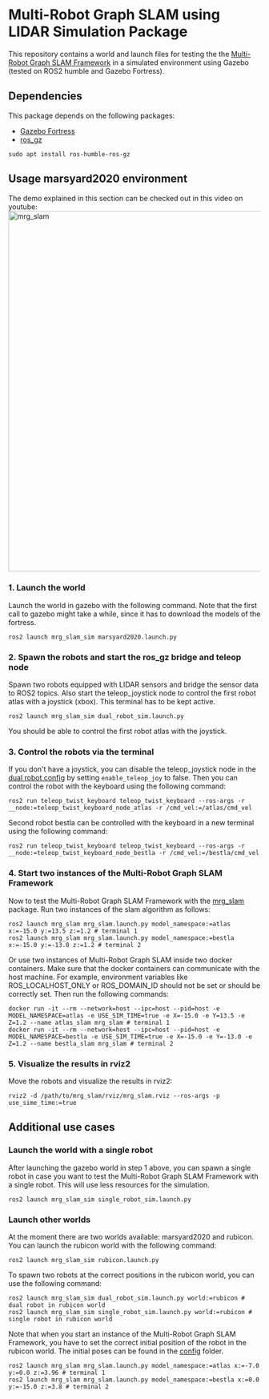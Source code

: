 # Multi-Robot Graph SLAM using LIDAR Simulation Package

This repository contains a world and launch files for testing the the [Multi-Robot Graph SLAM Framework](https://github.com/aserbremen/Multi-Robot-Graph-SLAM) in a simulated environment using Gazebo (tested on ROS2 humble and Gazebo Fortress).

## Dependencies

This package depends on the following packages:

- [Gazebo Fortress](https://gazebosim.org/docs/fortress/install)
- [ros_gz](https://github.com/gazebosim/ros_gz/tree/humble)

```
sudo apt install ros-humble-ros-gz
```

## Usage marsyard2020 environment

The demo explained in this section can be checked out in this video on youtube: 
<a href="https://www.youtube.com/watch?v=wFmfrwv5CcU&t=3s&ab_channel=AndreasSerov" title="Multi-Robot Graph SLAM using LIDAR">
  <img src="https://i3.ytimg.com/vi/wFmfrwv5CcU/maxresdefault.jpg" alt="mrg_slam" width="720" />
</a>

### 1. Launch the world 
Launch the world in gazebo with the following command. Note that the first call to gazebo might take a while, since it has to download the models of the fortress.

```
ros2 launch mrg_slam_sim marsyard2020.launch.py
```
### 2. Spawn the robots and start the ros_gz bridge and teleop node
Spawn two robots equipped with LIDAR sensors and bridge the sensor data to ROS2 topics. Also start the teleop_joystick node to control the first robot atlas with a joystick (xbox). This terminal has to be kept active.

```
ros2 launch mrg_slam_sim dual_robot_sim.launch.py
```

You should be able to control the first robot atlas with the joystick. 

### 3. Control the robots via the terminal
If you don't have a joystick, you can disable the teleop_joystick node in the [dual robot config](config/dual_robot_sim.yaml) by setting `enable_teleop_joy` to false. Then you can control the robot with the keyboard using the following command:

```
ros2 run teleop_twist_keyboard teleop_twist_keyboard --ros-args -r __node:=teleop_twist_keyboard_node_atlas -r /cmd_vel:=/atlas/cmd_vel
```

Second robot bestla can be controlled with the keyboard in a new terminal using the following command:

```
ros2 run teleop_twist_keyboard teleop_twist_keyboard --ros-args -r __node:=teleop_twist_keyboard_node_bestla -r /cmd_vel:=/bestla/cmd_vel
``` 

### 4. Start two instances of the Multi-Robot Graph SLAM Framework
Now to test the Multi-Robot Graph SLAM Framework with the [mrg_slam](https://github.com/aserbremen/mrg_slam) package. Run two instances of the slam algorithm as follows:

```
ros2 launch mrg_slam mrg_slam.launch.py model_namespace:=atlas x:=-15.0 y:=13.5 z:=1.2 # terminal 1
ros2 launch mrg_slam mrg_slam.launch.py model_namespace:=bestla x:=-15.0 y:=-13.0 z:=1.2 # terminal 2
```

Or use two instances of Multi-Robot Graph SLAM inside two docker containers. Make sure that the docker containers can communicate with the host machine. For example, environment variables like ROS_LOCALHOST_ONLY or ROS_DOMAIN_ID should not be set or should be correctly set. Then run the following commands:

``` 
docker run -it --rm --network=host --ipc=host --pid=host -e MODEL_NAMESPACE=atlas -e USE_SIM_TIME=true -e X=-15.0 -e Y=13.5 -e Z=1.2 --name atlas_slam mrg_slam # terminal 1
docker run -it --rm --network=host --ipc=host --pid=host -e MODEL_NAMESPACE=bestla -e USE_SIM_TIME=true -e X=-15.0 -e Y=-13.0 -e Z=1.2 --name bestla_slam mrg_slam # terminal 2
```

### 5. Visualize the results in rviz2
Move the robots and visualize the results in rviz2:

```
rviz2 -d /path/to/mrg_slam/rviz/mrg_slam.rviz --ros-args -p use_sime_time:=true
```

## Additional use cases

### Launch the world with a single robot

After launching the gazebo world in step 1 above, you can spawn a single robot in case you want to test the Multi-Robot Graph SLAM Framework with a single robot. This will use less resources for the simulation.

```
ros2 launch mrg_slam_sim single_robot_sim.launch.py
```

### Launch other worlds
At the moment there are two worlds available: marsyard2020 and rubicon. You can launch the rubicon world with the following command:

```
ros2 launch mrg_slam_sim rubicon.launch.py
```

To spawn two robots at the correct positions in the rubicon world, you can use the following command:

```
ros2 launch mrg_slam_sim dual_robot_sim.launch.py world:=rubicon # dual robot in rubicon world
ros2 launch mrg_slam_sim single_robot_sim.launch.py world:=rubicon # single robot in rubicon world
```

Note that when you start an instance of the Multi-Robot Graph SLAM Framework, you have to set the correct initial position of the robot in the rubicon world. The initial poses can be found in the [config](config) folder.

```
ros2 launch mrg_slam mrg_slam.launch.py model_namespace:=atlas x:=-7.0 y:=0.0 z:=3.96 # terminal 1
ros2 launch mrg_slam mrg_slam.launch.py model_namespace:=bestla x:=0.0 y:=-15.0 z:=3.8 # terminal 2
```
